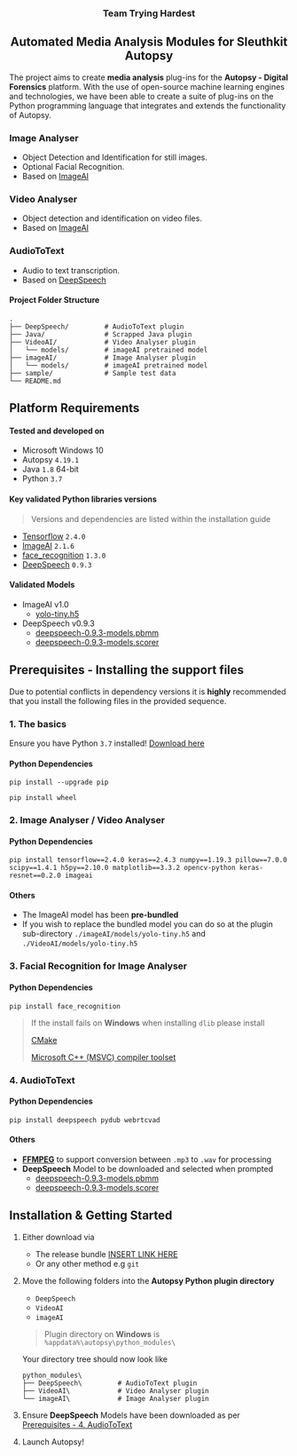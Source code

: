 <h3 align="center"> Team Trying Hardest </h3>
<h2 align="center"> Automated Media Analysis Modules for Sleuthkit Autopsy </h3>

The project aims to create **media analysis** plug-ins for the **Autopsy - Digital Forensics** platform.
With the use of open-source machine learning engines and technologies, we have been able to create a suite of plug-ins on the Python programming language that integrates and extends the functionality of Autopsy.

### Image Analyser
- Object Detection and Identification for still images.
- Optional Facial Recognition.
- Based on [ImageAI](https://github.com/OlafenwaMoses/ImageAI)

### Video Analyser
- Object detection and identification on video files.
- Based on [ImageAI](https://github.com/OlafenwaMoses/ImageAI)

### AudioToText
- Audio to text transcription.
- Based on [DeepSpeech](https://github.com/mozilla/DeepSpeech)

#### Project Folder Structure 
```
.
├── DeepSpeech/         # AudioToText plugin
├── Java/               # Scrapped Java plugin
├── VideoAI/            # Video Analyser plugin
│   └── models/         # imageAI pretrained model
├── imageAI/            # Image Analyser plugin
│   └── models/         # imageAI pretrained model
├── sample/             # Sample test data
└── README.md
```
## Platform Requirements
#### Tested and developed on
- Microsoft Windows 10
- Autopsy `4.19.1`
- Java `1.8` 64-bit
- Python `3.7`

#### Key validated Python libraries versions
> Versions and dependencies are listed within the installation guide
- [Tensorflow](https://github.com/tensorflow/tensorflow) `2.4.0`
- [ImageAI](https://github.com/OlafenwaMoses/ImageAI) `2.1.6`
- [face_recognition](https://github.com/ageitgey/face_recognition) `1.3.0`
- [DeepSpeech](https://github.com/mozilla/DeepSpeech) `0.9.3`

#### Validated Models
- ImageAI v1.0
  - [yolo-tiny.h5](https://github.com/OlafenwaMoses/ImageAI/releases/tag/1.0)
- DeepSpeech v0.9.3
  - [deepspeech-0.9.3-models.pbmm](https://github.com/mozilla/DeepSpeech/releases/tag/v0.9.3)
  - [deepspeech-0.9.3-models.scorer](https://github.com/mozilla/DeepSpeech/releases/tag/v0.9.3)

## Prerequisites - Installing the support files
Due to potential conflicts in dependency versions it is **highly** recommended that you install the following files in the provided sequence.

### 1. The basics

Ensure you have Python `3.7` installed! [Download here](https://www.python.org/downloads/release/python-379/)

#### Python Dependencies
```
pip install --upgrade pip
```
```
pip install wheel
```

### 2. Image Analyser / Video Analyser
#### Python Dependencies
```
pip install tensorflow==2.4.0 keras==2.4.3 numpy==1.19.3 pillow==7.0.0 scipy==1.4.1 h5py==2.10.0 matplotlib==3.3.2 opencv-python keras-resnet==0.2.0 imageai
```
#### Others
- The ImageAI model has been **pre-bundled**
- If you wish to replace the bundled model you can do so at the plugin sub-directory `./imageAI/models/yolo-tiny.h5` and `./VideoAI/models/yolo-tiny.h5`

### 3. Facial Recognition for Image Analyser
#### Python Dependencies
 ```
 pip install face_recognition
 ```
> If the install fails on **Windows** when installing `dlib` please install
>
> [CMake](https://cmake.org/)
>
> [Microsoft C++ (MSVC) compiler toolset](https://visualstudio.microsoft.com/downloads/?utm_medium=microsoft&utm_source=docs.microsoft.com&utm_campaign=button+cta&utm_content=download+vs2019+rc#build-tools-for-visual-studio-2019)
 
### 4. AudioToText
#### Python Dependencies
```
pip install deepspeech pydub webrtcvad
```
#### Others
- [**FFMPEG**](https://www.ffmpeg.org/download.html) to support conversion between `.mp3` to `.wav` for processing
- **DeepSpeech** Model to be downloaded and selected when prompted
  - [deepspeech-0.9.3-models.pbmm](https://github.com/mozilla/DeepSpeech/releases/tag/v0.9.3)
  - [deepspeech-0.9.3-models.scorer](https://github.com/mozilla/DeepSpeech/releases/tag/v0.9.3)

## Installation & Getting Started
1. Either download via
    - The release bundle [INSERT LINK HERE](http://github.com)
    - Or any other method e.g `git`
    
2. Move the following folders into the **Autopsy Python plugin directory**
    - `DeepSpeech`
    - `VideoAI`
    - `imageAI`
    > Plugin directory on **Windows** is `%appdata%\autopsy\python_modules\`
  
    Your directory tree should now look like
  
    ```
    python_modules\
    ├── DeepSpeech\         # AudioToText plugin
    ├── VideoAI\            # Video Analyser plugin
    └── imageAI\            # Image Analyser plugin
    ```

3. Ensure **DeepSpeech** Models have been downloaded as per [Prerequisites - 4. AudioToText](https://github.com/junhui-f/ICT2202-DF-Assignment_One#others)

4. Launch Autopsy!
